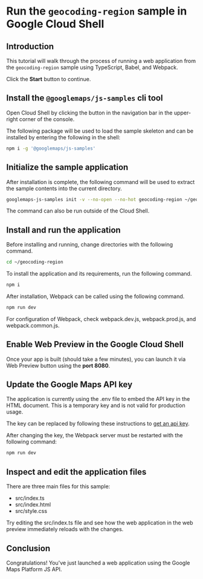 # Run the `geocoding-region` sample in Google Cloud Shell

<walkthrough-tutorial-duration duration="10"/>

## Introduction

This tutorial will walk through the process of running a web application from
the `geocoding-region` sample using TypeScript, Babel, and Webpack.

Click the **Start** button to continue.

## Install the `@googlemaps/js-samples` cli tool

Open Cloud Shell by clicking the
<walkthrough-cloud-shell-icon></walkthrough-cloud-shell-icon> button in the
navigation bar in the upper-right corner of the console.

The following package will be used to load the sample skeleton and can be
installed by entering the following in the shell:

```bash
npm i -g '@googlemaps/js-samples'
```

## Initialize the sample application

After installation is complete, the following command will be used to extract
the sample contents into the current directory.

```bash
googlemaps-js-samples init -v --no-open --no-hot geocoding-region ~/geocoding-region
```

The command can also be run outside of the Cloud Shell.

## Install and run the application

Before installing and running, change directories with the following command.

```bash
cd ~/geocoding-region
```

To install the application and its requirements, run the following command.

```bash
npm i
```

After installation, Webpack can be called using the following command.

```bash
npm run dev
```

For configuration of Webpack, check
<walkthrough-editor-open-file filePath="geocoding-region/webpack.dev.js">webpack.dev.js</walkthrough-editor-open-file>,
<walkthrough-editor-open-file filePath="geocoding-region/webpack.prod.js">webpack.prod.js</walkthrough-editor-open-file>,
and
<walkthrough-editor-open-file filePath="geocoding-region/webpack.common.js">webpack.common.js</walkthrough-editor-open-file>.

## Enable Web Preview in the Google Cloud Shell

Once your app is built (should take a few minutes), you can launch it via
<walkthrough-spotlight-pointer target="cloudshell" spotlightId="devshell-web-preview-button">Web
Preview button</walkthrough-spotlight-pointer> using the **port 8080**.

## Update the Google Maps API key

The application is currently using the
<walkthrough-editor-open-file filePath="geocoding-region/.env">.env</walkthrough-editor-open-file>
file to embed the API key in the HTML document. This is a temporary key and is
not valid for production usage.

The key can be replaced by following these instructions to
[get an api key](https://developers.google.com/maps/documentation/javascript/get-api-key).

After changing the key, the Webpack server must be restarted with the following
command:

```bash
npm run dev
```

## Inspect and edit the application files

There are three main files for this sample:

*   <walkthrough-editor-open-file filePath="geocoding-region/src/index.ts">src/index.ts</walkthrough-editor-open-file>
*   <walkthrough-editor-open-file filePath="geocoding-region/src/index.html">src/index.html</walkthrough-editor-open-file>
*   <walkthrough-editor-open-file filePath="geocoding-region/src/style.css">src/style.css</walkthrough-editor-open-file>

Try editing the <walkthrough-editor-open-file filePath="geocoding-region/src/index.ts">src/index.ts</walkthrough-editor-open-file> file and see how the web application in the web preview immediately reloads with the changes.

## Conclusion

<walkthrough-conclusion-trophy></walkthrough-conclusion-trophy>

Congratulations! You've just launched a web application using the Google Maps
Platform JS API.
